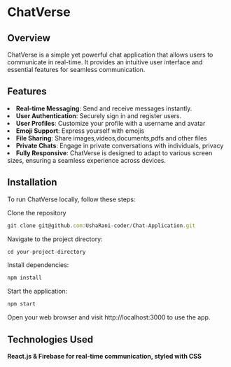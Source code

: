<h1>ChatVerse</h1>
<h2>Overview</h2>
<p>ChatVerse is a simple yet powerful chat application that allows users to communicate in real-time. It provides an intuitive user interface and essential features for seamless communication.</p>
<h2>Features</h2>
<li><strong>Real-time Messaging</strong>: Send and receive messages instantly.</li>
<li><strong>User Authentication</strong>: Securely sign in and register users.</li>
<li><strong>User Profiles</strong>: Customize your profile with a username and avatar</li>
<li><strong>Emoji Support</strong>: Express yourself with emojis</li>
<li><strong>File Sharing</strong>: Share images,videos,documents,pdfs and other files</li>
<li><strong>Private Chats</strong>: Engage in private conversations with individuals, privacy</li>
<li><strong>Fully Responsive</strong>: ChatVerse is designed to adapt to various screen sizes, ensuring a seamless experience across devices.</li>
<h2>Installation</h2>
<p>To run ChatVerse locally, follow these steps:</p>
<p>Clone the repository</p>

```javascript
git clone git@github.com:UshaRani-coder/Chat-Application.git
```
<p>Navigate to the project directory:</p>

```javascript
cd your-project-directory
```
<p>Install dependencies:</p>

```javascript
npm install
```
<p>Start the application:</p>

```javascript
npm start
```
<p>Open your web browser and visit http://localhost:3000 to use the app.</p>

<h2>Technologies Used</h2>
<p><strong>React.js<strong> & <strong>Firebase<strong> for real-time communication, styled with <strong>CSS</strong></p>
